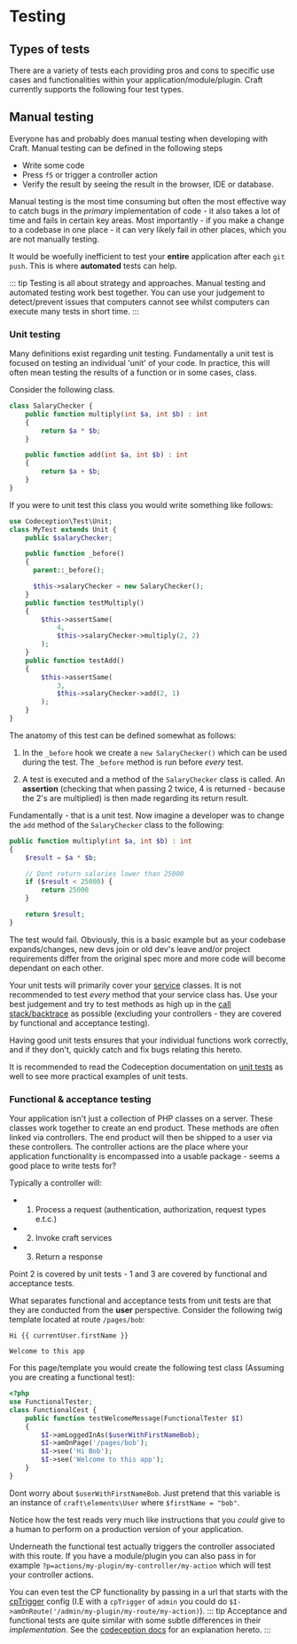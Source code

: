 # Testing

## Types of tests

There are a variety of tests each providing pros and cons to specific use cases and functionalities within your application/module/plugin. Craft currently supports the following four test types.

## Manual testing
Everyone has and probably does manual testing when developing with Craft. Manual testing can be defined in the following steps

- Write some code
- Press `f5` or trigger a controller action
- Verify the result by seeing the result in the browser, IDE or database.

Manual testing is the most time consuming but often the most effective way to catch bugs in the *primary* implementation of code - it also takes a lot of time and fails in certain key areas. Most importantly - if you make a change to a codebase in one place - it can very likely fail in other places, which you are not manually testing.

It would be woefully inefficient to test your **entire** application after each `git push`. This is where **automated** tests can help.

::: tip Testing is all about strategy and approaches. Manual testing and automated testing work best together. You can use your judgement to detect/prevent issues that computers cannot see whilst computers can execute many tests in short time. :::
### Unit testing
Many definitions exist regarding unit testing. Fundamentally a unit test is focused on testing an individual 'unit' of your code. In practice, this will often mean testing the results of a function or in some cases, class.

Consider the following class.

```php
class SalaryChecker {
    public function multiply(int $a, int $b) : int
    {
        return $a * $b;
    }

    public function add(int $a, int $b) : int
    {
        return $a + $b;
    }
}
```

If you were to unit test this class you would write something like follows:

```php
use Codeception\Test\Unit;
class MyTest extends Unit {
    public $salaryChecker;

    public function _before()
    {
      parent::_before(); 

      $this->salaryChecker = new SalaryChecker();
    }
    public function testMultiply()
    {
        $this->assertSame(
            4, 
            $this->salaryChecker->multiply(2, 2)
        );
    }
    public function testAdd()
    {
        $this->assertSame(
            3, 
            $this->salaryChecker->add(2, 1)
        );
    }
} 
```

The anatomy of this test can be defined somewhat as follows:

1. In the `_before` hook we create a `new SalaryChecker()` which can be used during the test. The `_before` method is run before *every* test.

2. A test is executed and a method of the `SalaryChecker` class is called. An **assertion** (checking that when passing 2 twice, 4 is returned - because the 2's are multiplied) is then made regarding its return result.

Fundamentally - that is a unit test. Now imagine a developer was to change the `add` method of the `SalaryChecker` class to the following:

```php
public function multiply(int $a, int $b) : int
{
    $result = $a * $b;

    // Dont return salaries lower than 25000
    if ($result < 25000) {
        return 25000
    }

    return $result;
}
```
The test would fail. Obviously, this is a basic example but as your codebase expands/changes, new devs join or old dev's leave and/or project requirements differ from the original spec more and more code will become dependant on each other.


Your unit tests will primarily cover your [service](../extend/services.md) classes. It is not recommended to test *every* method that your service class has. Use your best judgement and try to test methods as high up in the [call stack/backtrace](https://www.php.net/manual/en/function.debug-backtrace.php) as possible (excluding your controllers - they are covered by functional and acceptance testing).

Having good unit tests ensures that your individual functions work correctly, and if they don't, quickly catch and fix bugs relating this hereto.

It is recommended to read the Codeception documentation on [unit tests](https://codeception.com/docs/05-UnitTests) as well to see more practical examples of unit tests.

### Functional & acceptance testing
Your application isn't just a collection of PHP classes on a server. These classes work together to create an end product. These methods are often linked via controllers. The end product will then be shipped to a user via these controllers. The controller actions are the place where your application functionality is encompassed into a usable package - seems a good place to write tests for?

Typically a controller will:
- 1. Process a request (authentication, authorization, request types e.t.c.)
- 2. Invoke craft services
- 3. Return a response

Point 2 is covered by unit tests - 1 and 3 are covered by functional and acceptance tests.

What separates functional and acceptance tests from unit tests are that they are conducted from the **user** perspective. Consider the following twig template located at route `/pages/bob`:

```twig
Hi {{ currentUser.firstName }}

Welcome to this app
```

For this page/template you would create the following test class (Assuming you are creating a functional test):
```php
<?php
use FunctionalTester;
class FunctionalCest {
    public function testWelcomeMessage(FunctionalTester $I)
    {
        $I->amLoggedInAs($userWithFirstNameBob);
        $I->amOnPage('/pages/bob');
        $I->see('Hi Bob');
        $I->see('Welcome to this app');
    }
}
```
Dont worry about `$userWithFirstNameBob`. Just pretend that this variable is an instance of `craft\elements\User` where `$firstName = "bob"`.

Notice how the test reads very much like instructions that you *could* give to a human to perform on a production version of your application.

Underneath the functional test actually triggers the controller associated with this route. If you have a module/plugin you can also pass in for example `?p=actions/my-plugin/my-controller/my-action` which will test your controller actions.

You can even test the CP functionality by passing in a url that starts with the [cpTrigger](../config/config-settings.md#cptrigger) config (I.E with a `cpTrigger` of `admin` you could do `$I->amOnRoute('/admin/my-plugin/my-route/my-action)`). ::: tip Acceptance and functional tests are quite similar with some subtle differences in their *implementation*. See the [codeception docs](https://codeception.com/docs/01-Introduction) for an explanation hereto. :::




